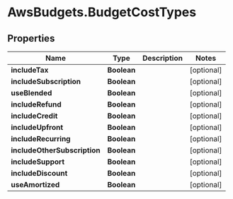 # AwsBudgets.BudgetCostTypes

## Properties

Name | Type | Description | Notes
------------ | ------------- | ------------- | -------------
**includeTax** | **Boolean** |  | [optional] 
**includeSubscription** | **Boolean** |  | [optional] 
**useBlended** | **Boolean** |  | [optional] 
**includeRefund** | **Boolean** |  | [optional] 
**includeCredit** | **Boolean** |  | [optional] 
**includeUpfront** | **Boolean** |  | [optional] 
**includeRecurring** | **Boolean** |  | [optional] 
**includeOtherSubscription** | **Boolean** |  | [optional] 
**includeSupport** | **Boolean** |  | [optional] 
**includeDiscount** | **Boolean** |  | [optional] 
**useAmortized** | **Boolean** |  | [optional] 


